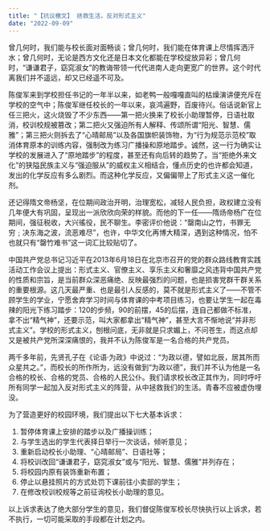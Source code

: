 ```yaml
---
title: "【抗议檄文】 拯救生活，反对形式主义"
date: "2022-09-09"
---
```


曾几何时，我们能与校长面对面畅谈；曾几何时，我们能在体育课上尽情挥洒汗水；曾几何时，无论是西方文化还是日本文化都能在学校绽放异彩；曾几何时，“谦谦君子，窈窕淑女”的教诲带领一代代进南人走向更宽广的世界。这个时代离我们并不遥远，却又已经遥不可及。

陈俊军来到学校担任书记的一年半以来，如老鸭一般嘎嘎直叫的枯燥演讲便充斥在学校的空气中；陈俊军继任校长的一年以来，哀鸿遍野，百废待兴。俗话说新官上任三把火，这火烧毁了不少东西——第一把火换来了校长小助理暂停，日语社取消，校训校规被篡改；第二把火又强迫所有人解释、传颂所谓“阳光、智慧、儒雅”；第三把火则拆去了“心晴邮局”以及各国旗帜装饰物，为“行为规范示范校”取消体育原本的训练内容，强制改为练习广播操和原地踏步。诚然，这一行为确实让学校的发展进入了“原地踏步”的程度，甚至还有向后转的趋势了。当“拒绝外来文化”的狭隘民族主义与“强迫服从”的威权主义相结合，懂点历史的也许都会知道，发出的化学反应有多么剧烈。而这种化学反应，又偏偏带上了形式主义这一催化剂。

还记得隋文帝杨坚，在位期间政治开明，治理宽松，减轻人民负担，政权建立没有几年便大有巩固，呈现出一派欣欣向荣的样貌。而他的下一任——隋炀帝杨广在位期间，强征税收，大兴徭役，民不聊生。李密评价他说：“罄南山之竹，书罪无穷﹔决东海之波，流恶难尽”，也许，中华文化再博大精深，遇到这种情况，怕不也就只有“罄竹难书”这一词汇比较贴切了。

中国共产党总书记习近平在2013年6月18日在北京市召开的党的群众路线教育实践活动工作会议上提出：形式主义、官僚主义、享乐主义和奢靡之风违背中国共产党的性质和宗旨，是当前群众深恶痛绝、反映最强烈的问题，也是损害党群干群关系的重要根源。这几天最严重、也是最引人反感的，莫不就是形式主义了——不管不顾学生的学业，宁愿舍弃学习时间与体育课的中考项目练习，也要让学生一起在毒辣的阳光下练习踏步：120的步频，90的前摆，45的后摆，连自己都做不标准，拿不出“精气神”，还要示范，叫大家都拿出“精气神”，甚至大言不惭地说“并非形式主义”。学校的形式主义，刨根问底，无非就是只求媚上，不问苍生，而这点却又是被共产党所深深痛恨的，我并不认为陈俊军是一名合格的共产党员。

两千多年前，先贤孔子在《论语·为政》中说过：“为政以德，譬如北辰，居其所而众星共之。”，而校长的所作所为，远没有做到“为政以德”，我们并不认为他是一名合格的校长、合格的党员、合格的人民公仆。我们请求校长改正其作为，同时呼吁所有同学一起加入反对形式主义的阵营，从中拯救我们的生活。青春不应被虚伪埋没。

为了营造更好的校园环境，我们提出以下七大基本诉求：

1. 暂停体育课上安排的踏步以及广播操训练；
2. 与学生选出的学生代表择日举行一次谈话，倾听意见；
3. 重新启动校长小助理、“心晴邮局”、日语社等；
4. 将校训改回“谦谦君子，窈窕淑女”或与“阳光、智慧、儒雅”并列存在；
5. 将校园内原有装饰重新布置；
6. 停止以悬挂照片的方式处罚下课前往小卖部的学生；
7. 在修改校训校规等之前征询校长小助理的意见。

以上诉求表达了绝大部分学生的意见，我们督促陈俊军校长尽快执行以上诉求，若不执行，一切可能采取的手段都在计划之内。
